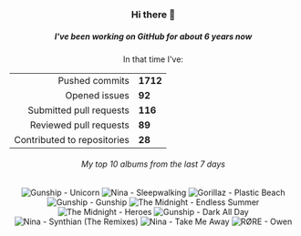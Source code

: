 <div align="center">
  <h3>Hi there 👋</h3>
  <h5>I've been working on GitHub for about 6 years now</h5>
  <p>In that time I've:</p>
  <table>
    <tr>
      <td align="right">Pushed commits</td>
      <td><strong>1712</strong></td>
    </tr>
    <tr>
      <td align="right">Opened issues</td>
      <td><strong>92</strong></td>
    </tr>
    <tr>
      <td align="right">Submitted pull requests</td>
      <td><strong>116</strong></td>
    </tr>
    <tr>
      <td align="right">Reviewed pull requests</td>
      <td><strong>89</strong></td>
    </tr>
    <tr>
      <td align="right">Contributed to repositories</td>
      <td><strong>28</strong></td>
    </tr>
  </table>

</div>
<!-- [![GitHub Streak](https://streak-stats.demolab.com?user=darynwhite&theme=dark&hide_border=true&date_format=%5BY.%5Dn.j&background=45%2C192ED0%2C000000)](https://git.io/streak-stats) -->

<div align="center">
  <h6>My top 10 albums from the last 7 days</h6>
</div>


<!-- lastfm -->
<p align="center"><img src="https://lastfm.freetls.fastly.net/i/u/64s/d8c69121d829c66b65e6003a5d4415f8.jpg" title="Gunship - Unicorn"> <img src="https://lastfm.freetls.fastly.net/i/u/64s/a5f975ff987dab1056d9539ac46b3b2f.jpg" title="Nina - Sleepwalking"> <img src="https://lastfm.freetls.fastly.net/i/u/64s/ce6e2af584a5480b85b79371b219a92e.png" title="Gorillaz - Plastic Beach"> <img src="https://lastfm.freetls.fastly.net/i/u/64s/99947e68c0f44af76f1559af8734afd0.jpg" title="Gunship - Gunship"> <img src="https://lastfm.freetls.fastly.net/i/u/64s/7c804b2219fb1978fd44013c9bfa5e24.jpg" title="The Midnight - Endless Summer"> <img src="https://lastfm.freetls.fastly.net/i/u/64s/5526cfe62a8b32bc1cbcde8460e82784.jpg" title="The Midnight - Heroes"> <img src="https://lastfm.freetls.fastly.net/i/u/64s/c2402f6c2f3b47ab134051c80ed6f480.jpg" title="Gunship - Dark All Day"> <img src="https://lastfm.freetls.fastly.net/i/u/64s/7e140567e698f2e47492cf49ff7be470.jpg" title="Nina - Synthian (The Remixes)"> <img src="https://lastfm.freetls.fastly.net/i/u/64s/e6beea31908e4fdcbf317541e9e96311.jpg" title="Nina - Take Me Away"> <img src="https://lastfm.freetls.fastly.net/i/u/64s/52a7cfefbb075f71860ad604a282d1de.jpg" title="RØRE - Owen"> </p>
